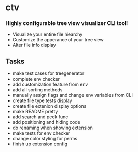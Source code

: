 # ctv

### Highly configurable tree view visualizer CLI tool!

- Visualize your entire file hiearchy
- Customize the apperance of your tree view
- Alter file info display


## Tasks
- make test cases for treegenerator
- complete env checker
- add customization feature from env
- add all sorting methods
- manually assign flags and change env variables from CLI
- create file type tests display
- create file extenion display options
- make README pretty
- add search and peek func
- add positioning and hiding code
- do renaming when showing extension
- make tests for env checker
- change color styling for perms
- finish up extension config